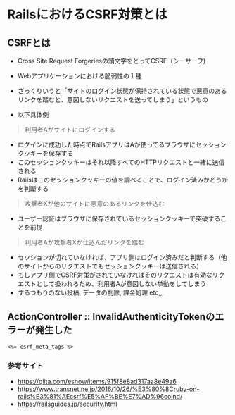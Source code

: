 # RailsにおけるCSRF対策とは

## CSRFとは

- Cross Site Request Forgeriesの頭文字をとってCSRF（シーサーフ)
- Webアプリケーションにおける脆弱性の１種
- ざっくりいうと「サイトのログイン状態が保持されている状態で悪意のあるリンクを踏むと、意図しないリクエストを送ってしまう」というもの

- 以下具体例

> 利用者Aがサイトにログインする
- ログインに成功した時点でRailsアプリはAが使ってるブラウザにセッションクッキーを保存する
- このセッションクッキーはそれ以降すべてのHTTPリクエストと一緒に送信される
- Railsはこのセッションクッキーの値を調べることで、ログイン済みかどうかを判断する


> 攻撃者Xが他のサイトに悪意のあるリンクを仕込む
- ユーザー認証はブラウザに保存されているセッションクッキーで突破することを前提


> 利用者Aが攻撃者Xが仕込んだリンクを踏む
- セッションが切れていなければ、アプリ側はログイン済みだと判断する（他のサイトからのリクエストでもセッションクッキーは送信される）
- もしアプリ側でCSRF対策がされていなければそのリクエストは有効なリクエストとして扱われるため、利用者Aが意図しない挙動をしてしまう
- するつもりのない投稿, データの削除, 課金処理 etc,,,

## ActionController :: InvalidAuthenticityTokenのエラーが発生した

```
<%= csrf_meta_tags %> 
```

### 参考サイト

- https://qiita.com/eshow/items/915f8e8ad317aa8e49a6
- https://www.transnet.ne.jp/2016/10/26/%E3%80%8Cruby-on-rails%E3%81%AEcsrf%E5%AF%BE%E7%AD%96colnd/
- https://railsguides.jp/security.html
